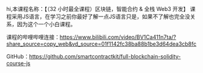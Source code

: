 
hi,本课程名称：【（32 小时最全课程）区块链，智能合约 & 全栈 Web3 开发】
课程采用JS语言，在学习之前你最好了解一点JS语言只是，如果不了解也完全没关系，因为这个一个小白课程。

课程的哔哩哔哩连接：https://www.bilibili.com/video/BV1Ca411n7ta/?share_source=copy_web&vd_source=01f1142fc38ba88b1be3d64dea3cb8fc

GitHub：https://github.com/smartcontractkit/full-blockchain-solidity-course-js

